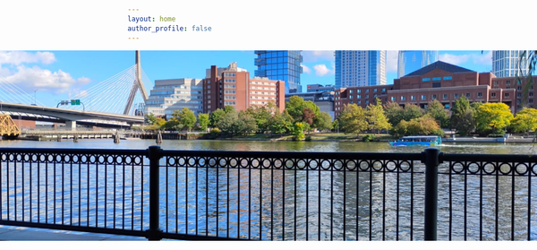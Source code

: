 ```yaml
---
layout: home
author_profile: false
---
```


<!-- Banner Section -->
<div style="width:100vw;position:relative;left:50%;right:50%;margin-left:-50vw;margin-right:-50vw;overflow:hidden;">
  <img src="/assets/images/ca2a5e10-69a5-4e0e-9d59-bdee896c978e.jpg" alt="San Francisco Skyline" style="display:block;width:100vw;max-width:100vw;height:340px;object-fit:cover;margin:0 auto;">
</div>
